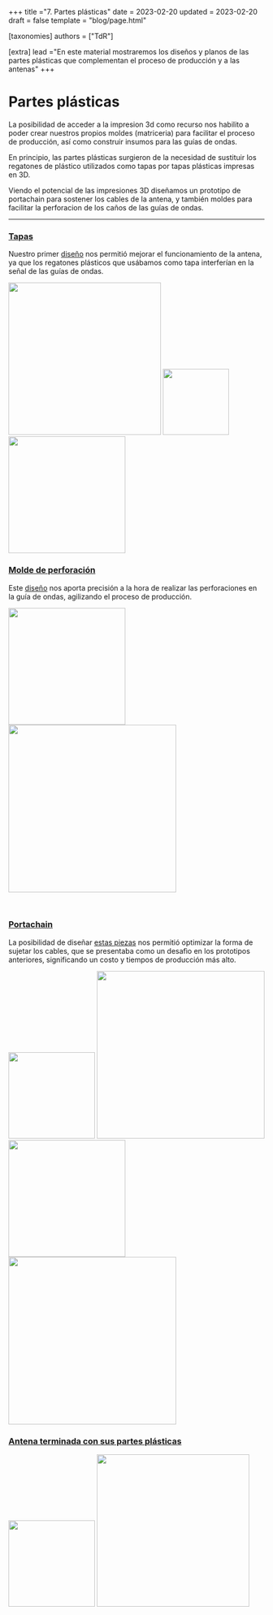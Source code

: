 +++
title ="7. Partes plásticas"
date = 2023-02-20
updated =  2023-02-20
draft = false
template = "blog/page.html"

[taxonomies]
authors = ["TdR"]

[extra]
lead ="En este material mostraremos los diseños y planos de las partes plásticas que complementan el proceso de producción y a las antenas"
+++


<h1>
    Partes plásticas
</h1>


<p>
    
La posibilidad de acceder a la impresion 3d como recurso nos habilito a poder crear nuestros propios moldes (matriceria) para facilitar el proceso de producción, así como construir insumos para las guías de ondas.

En principio, las partes plásticas surgieron de la necesidad de sustituir los regatones de plástico utilizados como tapas por tapas plásticas impresas en 3D.

Viendo el potencial de las impresiones 3D diseñamos un prototipo de portachain para sostener los cables de la antena, y también moldes para facilitar la perforacion de los caños de las guías de ondas.
<hr>
    
<h3>
    <u>
        Tapas
    </u>
</h3>


Nuestro primer <a href="https://github.com/TecnologiadeRaiz/LoPALiR/blob/main/Partes%20plasticas/Tapas/TAPA-v1.FCStd">diseño</a> nos permitió mejorar el funcionamiento de la antena, ya que los regatones plásticos que usábamos como tapa interferían en la señal de las guías de ondas.
    

<img src="https://i.imgur.com/B5QyScj.png" width=300>
<img src="https://i.imgur.com/qcSYKYG.jpg" width=130>
<img src="https://i.imgur.com/USdhI9N.jpg" width=230>
    <br>
  
<h3>
    <u>
        Molde de perforación
    </u> 
</h3>
   
    
Este <a href="https://github.com/TecnologiadeRaiz/LoPALiR/blob/main/MOLDE%20DE%20PERFORACION%20GUIA%20DE%20ONDAS-v2.FCStd">diseño</a> nos aporta precisión a la hora de realizar las perforaciones en la guía de ondas, agilizando el proceso de producción.

<img src="https://i.imgur.com/wIoHxUG.jpg" width=230><img src="https://i.imgur.com/3hOE8YZ.png" width=330>
        
<br>


<h3>
    <u>
        Portachain
    </u>
</h3>


La posibilidad de diseñar <a href="https://github.com/TecnologiadeRaiz/LoPALiR/tree/main/Partes%20plasticas/PORTACHAIN">estas piezas</a> nos permitió optimizar la forma de sujetar los cables, que se presentaba como un desafìo en los prototipos anteriores, significando un costo y tiempos de producción más alto.


<img src="https://i.imgur.com/M4A7HxO.jpg" width=170>
<img src="https://i.imgur.com/huKXoWX.png" width=330>
<img src="https://i.imgur.com/zUYhU1E.jpg" width=230>
<img src="https://i.imgur.com/LlzesG8.png" width=330>
    
<br>
    

<h3>
    <u>
        Antena terminada con sus partes plásticas
    </u>
</h3>
    
    
<img src="https://i.imgur.com/m1Qy7DX.jpg" width=170>
<img src="https://i.imgur.com/hki5apn.jpg" width=300>
</p>
